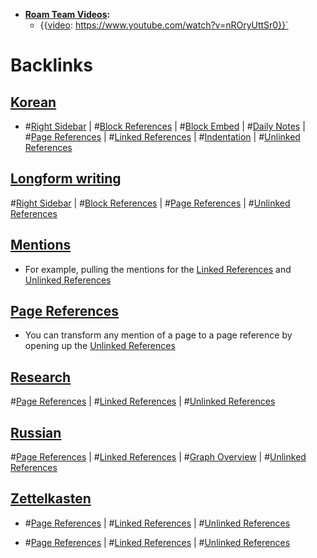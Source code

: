 - **[Roam Team Videos](<Roam Team Videos.md>):**
    - {{[video](<video.md>): https://www.youtube.com/watch?v=nROryUttSr0}}`

# Backlinks
## [Korean](<Korean.md>)
- #[Right Sidebar](<Right Sidebar.md>) | #[Block References](<Block References.md>) | #[Block Embed](<Block Embed.md>) | #[Daily Notes](<Daily Notes.md>) | #[Page References](<Page References.md>) | #[Linked References](<Linked References.md>) | #[Indentation](<Indentation.md>) | #[Unlinked References](<Unlinked References.md>)

## [Longform writing](<Longform writing.md>)
#[Right Sidebar](<Right Sidebar.md>) | #[Block References](<Block References.md>) | #[Page References](<Page References.md>) | #[Unlinked References](<Unlinked References.md>)

## [Mentions](<Mentions.md>)
- For example, pulling the mentions for the [Linked References](<Linked References.md>) and [Unlinked References](<Unlinked References.md>)

## [Page References](<Page References.md>)
- You can transform any mention of a page to a page reference by opening up the [Unlinked References](<Unlinked References.md>)

## [Research](<Research.md>)
#[Page References](<Page References.md>) | #[Linked References](<Linked References.md>) | #[Unlinked References](<Unlinked References.md>)

## [Russian](<Russian.md>)
#[Page References](<Page References.md>) | #[Linked References](<Linked References.md>) | #[Graph Overview](<Graph Overview.md>) | #[Unlinked References](<Unlinked References.md>)

## [Zettelkasten](<Zettelkasten.md>)
- #[Page References](<Page References.md>) | #[Linked References](<Linked References.md>) | #[Unlinked References](<Unlinked References.md>)

- #[Page References](<Page References.md>) | #[Linked References](<Linked References.md>) | #[Unlinked References](<Unlinked References.md>)

